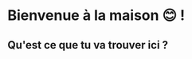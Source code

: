

Bienvenue à la maison  😊 !
==========================

Qu'est ce que tu va trouver ici ?
---------------------------------



